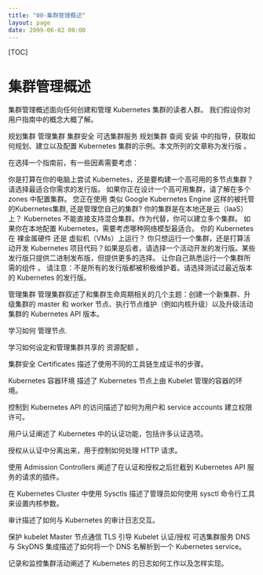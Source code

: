 ```yaml
---
title: "00-集群管理概述"
layout: page
date: 2099-06-02 00:00
---
```



[TOC]
# 集群管理概述
集群管理概述面向任何创建和管理 Kubernetes 集群的读者人群。 我们假设你对用户指南中的概念大概了解。

规划集群
管理集群
集群安全
可选集群服务
规划集群
查阅 安装 中的指导，获取如何规划、建立以及配置 Kubernetes 集群的示例。本文所列的文章称为发行版 。

在选择一个指南前，有一些因素需要考虑：

你是打算在你的电脑上尝试 Kubernetes，还是要构建一个高可用的多节点集群？请选择最适合你需求的发行版。
如果你正在设计一个高可用集群，请了解在多个 zones 中配置集群。
您正在使用 类似 Google Kubernetes Engine 这样的被托管的Kubernetes集群, 还是管理您自己的集群?
你的集群是在本地还是云（IaaS）上？ Kubernetes 不能直接支持混合集群。作为代替，你可以建立多个集群。
如果你在本地配置 Kubernetes，需要考虑哪种网络模型最适合。
你的 Kubernetes 在 裸金属硬件 还是 虚拟机（VMs）上运行？
你只想运行一个集群，还是打算活动开发 Kubernetes 项目代码？如果是后者，请选择一个活动开发的发行版。某些发行版只提供二进制发布版，但提供更多的选择。
让你自己熟悉运行一个集群所需的组件 。
请注意：不是所有的发行版都被积极维护着。请选择测试过最近版本的 Kubernetes 的发行版。

管理集群
管理集群叙述了和集群生命周期相关的几个主题：创建一个新集群、升级集群的 master 和 worker 节点、执行节点维护（例如内核升级）以及升级活动集群的 Kubernetes API 版本。

学习如何 管理节点.

学习如何设定和管理集群共享的 资源配额 。

集群安全
Certificates 描述了使用不同的工具链生成证书的步骤。

Kubernetes 容器环境 描述了 Kubernetes 节点上由 Kubelet 管理的容器的环境。

控制到 Kubernetes API 的访问描述了如何为用户和 service accounts 建立权限许可。

用户认证阐述了 Kubernetes 中的认证功能，包括许多认证选项。

授权从认证中分离出来，用于控制如何处理 HTTP 请求。

使用 Admission Controllers 阐述了在认证和授权之后拦截到 Kubernetes API 服务的请求的插件。

在 Kubernetes Cluster 中使用 Sysctls 描述了管理员如何使用 sysctl 命令行工具来设置内核参数。

审计描述了如何与 Kubernetes 的审计日志交互。

保护 kubelet
Master 节点通信
TLS 引导
Kubelet 认证/授权
可选集群服务
DNS 与 SkyDNS 集成描述了如何将一个 DNS 名解析到一个 Kubernetes service。

记录和监控集群活动阐述了 Kubernetes 的日志如何工作以及怎样实现。


